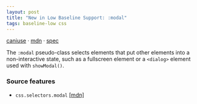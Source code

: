 ```yaml
---
layout: post
title: "New in Low Baseline Support: :modal"
tags: baseline-low css
---
```


[caniuse](https://caniuse.com/?search=modal) · [mdn](https://developer.mozilla.org/en-US/search?q=:modal) · [spec](https://drafts.csswg.org/selectors-4/#modal-state)

The `:modal` pseudo-class selects elements that put other elements into a non-interactive state, such as a fullscreen element or a `<dialog>` element used with `showModal()`.

### Source features

- ``css.selectors.modal`` [[mdn]](https://developer.mozilla.org/en-US/search?q=css.selectors.modal)
